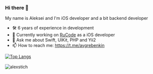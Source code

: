 ### Hi there 👋

My name is Aleksei and I'm iOS developer and a bit backend developer 

- 🛠 6 years of experience in development
- 🔭 Currently working on [RuCode](http://rucode.org/) as a iOS developer
- 💬 Ask me about Swift, UIKit, PHP and Yii2
- 📫 How to reach me: https://t.me/avgrebenkin

[![Top Langs](https://github-readme-stats.vercel.app/api/top-langs/?username=alexstich&hide=html&layout=compact)](https://github.com/alexstich)
<br/><br/>
<img align="left" src="https://komarev.com/ghpvc/?username=alexstich&label=Profile%20Views%20&color=AC1F21&style=flat-square" alt="alexstich" />


<!--
**alexstich/alexstich** is a ✨ _special_ ✨ repository because its `README.md` (this file) appears on your GitHub profile.

Here are some ideas to get you started:

- 🔭 I’m currently working on ...
- 🌱 I’m currently learning ...
- 👯 I’m looking to collaborate on ...
- 🤔 I’m looking for help with ...
- 💬 Ask me about ...
- 📫 How to reach me: ...
- 😄 Pronouns: ...
- ⚡ Fun fact: ...
-->
